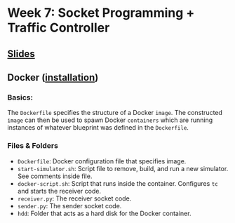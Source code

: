 # Week 7: Socket Programming + Traffic Controller
## [Slides](https://docs.google.com/presentation/d/1QpdJfYfviVSs6KX31N2YLZhtOGRxh8wgLtubWHxPKAw/edit?usp=sharing)

## Docker ([installation](https://docs.mitmproxy.org/stable/overview-installation/))
### Basics:
The `Dockerfile` specifies the structure of a Docker `image`. The constructed `image` can then be used to spawn Docker `containers` which are running instances of whatever blueprint was defined in the `Dockerfile`.

### Files & Folders
- `Dockerfile`: Docker configuration file that specifies image.
- `start-simulator.sh`: Script file to remove, build, and run a new simulator. See comments inside file.
- `docker-script.sh`: Script that runs inside the container. Configures `tc` and starts the receiver code.
- `receiver.py`: The receiver socket code.
- `sender.py`: The sender socket code.
- `hdd`: Folder that acts as a hard disk for the Docker container.